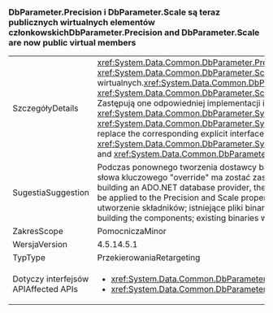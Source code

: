 ### <a name="dbparameterprecision-and-dbparameterscale-are-now-public-virtual-members"></a><span data-ttu-id="28d20-101">DbParameter.Precision i DbParameter.Scale są teraz publicznych wirtualnych elementów członkowskich</span><span class="sxs-lookup"><span data-stu-id="28d20-101">DbParameter.Precision and DbParameter.Scale are now public virtual members</span></span>

|   |   |
|---|---|
|<span data-ttu-id="28d20-102">Szczegóły</span><span class="sxs-lookup"><span data-stu-id="28d20-102">Details</span></span>|<span data-ttu-id="28d20-103"><xref:System.Data.Common.DbParameter.Precision> i <xref:System.Data.Common.DbParameter.Scale> są zaimplementowane jako publiczny właściwości wirtualnych.</span><span class="sxs-lookup"><span data-stu-id="28d20-103"><xref:System.Data.Common.DbParameter.Precision> and <xref:System.Data.Common.DbParameter.Scale> are implemented as public virtual properties.</span></span> <span data-ttu-id="28d20-104">Zastępują one odpowiedniej implementacji interfejsu jawnego <xref:System.Data.Common.DbParameter.System%23Data%23IDbDataParameter%23Precision> i <xref:System.Data.Common.DbParameter.System%23Data%23IDbDataParameter%23Scale>.</span><span class="sxs-lookup"><span data-stu-id="28d20-104">They replace the corresponding explicit interface implementations, <xref:System.Data.Common.DbParameter.System%23Data%23IDbDataParameter%23Precision> and <xref:System.Data.Common.DbParameter.System%23Data%23IDbDataParameter%23Scale>.</span></span>|
|<span data-ttu-id="28d20-105">Sugestia</span><span class="sxs-lookup"><span data-stu-id="28d20-105">Suggestion</span></span>|<span data-ttu-id="28d20-106">Podczas ponownego tworzenia dostawcy bazy danych programu ADO.NET, te różnice wymaga słowa kluczowego "override" ma zostać zastosowany do właściwości Precision i Scale.</span><span class="sxs-lookup"><span data-stu-id="28d20-106">When re-building an ADO.NET database provider, these differences will require the 'override' keyword to be applied to the Precision and Scale properties.</span></span> <span data-ttu-id="28d20-107">Jest to potrzebne tylko wtedy, gdy ponowne utworzenie składników; istniejące pliki binarne będą nadal działać.</span><span class="sxs-lookup"><span data-stu-id="28d20-107">This is only needed when re-building the components; existing binaries will continue to work.</span></span>|
|<span data-ttu-id="28d20-108">Zakres</span><span class="sxs-lookup"><span data-stu-id="28d20-108">Scope</span></span>|<span data-ttu-id="28d20-109">Pomocnicza</span><span class="sxs-lookup"><span data-stu-id="28d20-109">Minor</span></span>|
|<span data-ttu-id="28d20-110">Wersja</span><span class="sxs-lookup"><span data-stu-id="28d20-110">Version</span></span>|<span data-ttu-id="28d20-111">4.5.1</span><span class="sxs-lookup"><span data-stu-id="28d20-111">4.5.1</span></span>|
|<span data-ttu-id="28d20-112">Typ</span><span class="sxs-lookup"><span data-stu-id="28d20-112">Type</span></span>|<span data-ttu-id="28d20-113">Przekierowania</span><span class="sxs-lookup"><span data-stu-id="28d20-113">Retargeting</span></span>|
|<span data-ttu-id="28d20-114">Dotyczy interfejsów API</span><span class="sxs-lookup"><span data-stu-id="28d20-114">Affected APIs</span></span>|<ul><li><xref:System.Data.Common.DbParameter.Precision?displayProperty=nameWithType></li><li><xref:System.Data.Common.DbParameter.Scale?displayProperty=nameWithType></li></ul>|

